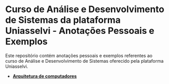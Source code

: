 # Curso de Análise e Desenvolvimento de Sistemas da plataforma Uniasselvi - Anotações Pessoais e Exemplos

Este repositório contém anotações pessoais e exemplos referentes ao curso de 
Análise e Desenvolvimento de Sistemas oferecido pela plataforma Uniasselvi.

- [**Arquitetura de computadores**](https://github.com/RenatoLinard/Uniasselvi_ADS/tree/main/Arquitetura%20de%20computadores)
